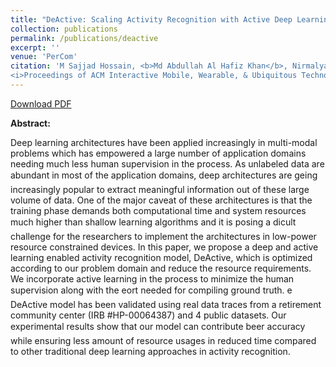 ```yaml
---
title: "DeActive: Scaling Activity Recognition with Active Deep Learning"
collection: publications
permalink: /publications/deactive
excerpt: ''
venue: 'PerCom'
citation: 'M Sajjad Hossain, <b>Md Abdullah Al Hafiz Khan</b>, Nirmalya Roy. 
<i>Proceedings of ACM Interactive Mobile, Wearable, & Ubiquitous Technology. (IMWUT) (June 2018)</i>'
---
```

<script>
function goBack() {
  window.history.back()
}
</script>

[Download PDF](https://ahafizk.github.io/files/deactive.pdf)

<b>Abstract:</b>

Deep learning architectures have been applied increasingly in multi-modal problems which has empowered a large number
of application domains needing much less human supervision in the process. As unlabeled data are abundant in most of the
application domains, deep architectures are geing increasingly popular to extract meaningful information out of these large
volume of data. One of the major caveat of these architectures is that the training phase demands both computational time
and system resources much higher than shallow learning algorithms and it is posing a dicult challenge for the researchers to
implement the architectures in low-power resource constrained devices. In this paper, we propose a deep and active learning
enabled activity recognition model, DeActive, which is optimized according to our problem domain and reduce the resource
requirements. We incorporate active learning in the process to minimize the human supervision along with the eort needed
for compiling ground truth. e DeActive model has been validated using real data traces from a retirement community center
(IRB #HP-00064387) and 4 public datasets. Our experimental results show that our model can contribute beer accuracy while
ensuring less amount of resource usages in reduced time compared to other traditional deep learning approaches in activity
recognition.